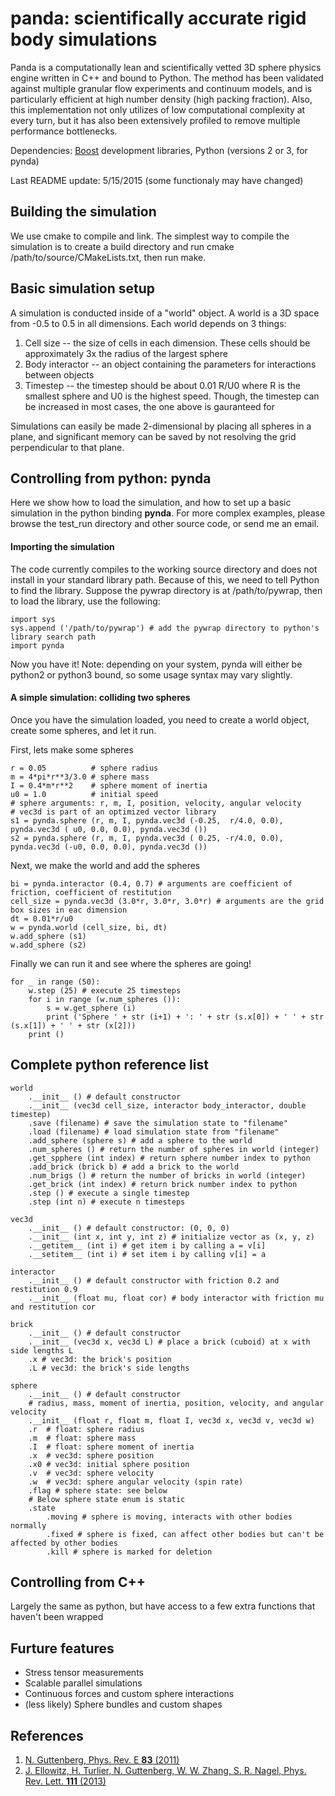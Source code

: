 # panda: scientifically accurate rigid body simulations

Panda is a computationally lean and scientifically vetted 3D sphere physics engine written in C++ and bound to Python. The method has been validated against multiple granular flow experiments and continuum models, and is particularly efficient at high number density (high packing fraction). Also, this implementation not only utilizes of low computational complexity at every turn, but it has also been extensively profiled to remove multiple performance bottlenecks.

Dependencies: [Boost](http://www.boost.org/) development libraries, Python (versions 2 or 3, for pynda)

Last README update: 5/15/2015 (some functionaly may have changed)

## Building the simulation

We use cmake to compile and link. The simplest way to compile the simulation is to create a build directory and run cmake /path/to/source/CMakeLists.txt, then run make.

## Basic simulation setup

A simulation is conducted inside of a "world" object. A world is a 3D space from -0.5 to 0.5 in all dimensions. Each world depends on 3 things:

1. Cell size -- the size of cells in each dimension. These cells should be approximately 3x the radius of the largest sphere
2. Body interactor -- an object containing the parameters for interactions between objects
3. Timestep -- the timestep should be about 0.01 R/U0 where R is the smallest sphere and U0 is the highest speed. Though, the timestep can be increased in most cases, the one above is gauranteed for 

Simulations can easily be made 2-dimensional by placing all spheres in a plane, and significant memory can be saved by not resolving the grid perpendicular to that plane.

## Controlling from python: pynda

Here we show how to load the simulation, and how to set up a basic simulation in the python binding **pynda**. For more complex examples, please browse the test_run directory and other source code, or send me an email. 

#### Importing the simulation

The code currently compiles to the working source directory and does not install in your standard library path. Because of this, we need to tell Python to find the library. Suppose the pywrap directory is at /path/to/pywrap, then to load the library, use the following:

    import sys
    sys.append ('/path/to/pywrap') # add the pywrap directory to python's library search path
    import pynda

Now you have it! Note: depending on your system, pynda will either be python2 or python3 bound, so some usage syntax may vary slightly.

#### A simple simulation: colliding two spheres
Once you have the simulation loaded, you need to create a world object, create some spheres, and let it run.

First, lets make some spheres

    r = 0.05          # sphere radius
    m = 4*pi*r**3/3.0 # sphere mass
    I = 0.4*m*r**2    # sphere moment of inertia
    u0 = 1.0          # initial speed
    # sphere arguments: r, m, I, position, velocity, angular velocity
    # vec3d is part of an optimized vector library
    s1 = pynda.sphere (r, m, I, pynda.vec3d (-0.25,  r/4.0, 0.0), pynda.vec3d ( u0, 0.0, 0.0), pynda.vec3d ())
    s2 = pynda.sphere (r, m, I, pynda.vec3d ( 0.25, -r/4.0, 0.0), pynda.vec3d (-u0, 0.0, 0.0), pynda.vec3d ())

Next, we make the world and add the spheres

    bi = pynda.interactor (0.4, 0.7) # arguments are coefficient of friction, coefficient of restitution
    cell_size = pynda.vec3d (3.0*r, 3.0*r, 3.0*r) # arguments are the grid box sizes in eac dimension
    dt = 0.01*r/u0
    w = pynda.world (cell_size, bi, dt)
    w.add_sphere (s1)
    w.add_sphere (s2)

Finally we can run it and see where the spheres are going!

    for _ in range (50):
        w.step (25) # execute 25 timesteps
        for i in range (w.num_spheres ()):
            s = w.get_sphere (i)
            print ('Sphere ' + str (i+1) + ': ' + str (s.x[0]) + ' ' + str (s.x[1]) + ' ' + str (x[2]))
        print ()

## Complete python reference list

    world
        .__init__ () # default constructor
        .__init__ (vec3d cell_size, interactor body_interactor, double timestep)
        .save (filename) # save the simulation state to "filename"
        .load (filename) # load simulation state from "filename"
        .add_sphere (sphere s) # add a sphere to the world
        .num_spheres () # return the number of spheres in world (integer)
        .get_spphere (int index) # return sphere number index to python
        .add_brick (brick b) # add a brick to the world
        .num_brigs () # return the number of bricks in world (integer)
        .get_brick (int index) # return brick number index to python
        .step () # execute a single timestep
        .step (int n) # execute n timesteps
        
    vec3d
        .__init__ () # default constructor: (0, 0, 0)
        .__init__ (int x, int y, int z) # initialize vector as (x, y, z)
        .__getitem__ (int i) # get item i by calling a = v[i]
        .__setitem__ (int i) # set item i by calling v[i] = a
        
    interactor
        .__init__ () # default constructor with friction 0.2 and restitution 0.9
        .__init__ (float mu, float cor) # body interactor with friction mu and restitution cor
        
    brick
        .__init__ () # default constructor
        .__init__ (vec3d x, vec3d L) # place a brick (cuboid) at x with side lengths L
        .x # vec3d: the brick's position
        .L # vec3d: the brick's side lengths
        
    sphere
        .__init__ () # default constructor
        # radius, mass, moment of inertia, position, velocity, and angular velocity
        .__init__ (float r, float m, float I, vec3d x, vec3d v, vec3d w) 
        .r  # float: sphere radius
        .m  # float: sphere mass
        .I  # float: sphere moment of inertia
        .x  # vec3d: sphere position
        .x0 # vec3d: initial sphere position
        .v  # vec3d: sphere velocity
        .w  # vec3d: sphere angular velocity (spin rate)
        .flag # sphere state: see below
        # Below sphere state enum is static
        .state
            .moving # sphere is moving, interacts with other bodies normally
            .fixed # sphere is fixed, can affect other bodies but can't be affected by other bodies
            .kill # sphere is marked for deletion

## Controlling from C++
Largely the same as python, but have access to a few extra functions that haven't been wrapped

## Furture features
* Stress tensor measurements
* Scalable parallel simulations
* Continuous forces and custom sphere interactions
* (less likely) Sphere bundles and custom shapes

## References
1. [N. Guttenberg, Phys. Rev. E **83** (2011)](http://journals.aps.org/pre/abstract/10.1103/PhysRevE.83.051306)
2. [J. Ellowitz, H. Turlier, N. Guttenberg, W. W. Zhang, S. R. Nagel, Phys. Rev. Lett. **111** (2013)](http://journals.aps.org/prl/abstract/10.1103/PhysRevLett.111.168001)
